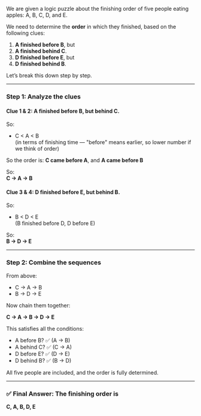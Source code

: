 We are given a logic puzzle about the finishing order of five people eating apples: A, B, C, D, and E.

We need to determine the **order** in which they finished, based on the following clues:

1. **A finished before B**, but  
2. **A finished behind C**.  
3. **D finished before E**, but  
4. **D finished behind B**.

Let’s break this down step by step.

---

### Step 1: Analyze the clues

#### Clue 1 & 2: A finished before B, but behind C.

So:
- C < A < B  
  (in terms of finishing time — "before" means earlier, so lower number if we think of order)

So the order is: **C came before A**, and **A came before B**

So:  
**C → A → B**

#### Clue 3 & 4: D finished before E, but behind B.

So:
- B < D < E  
  (B finished before D, D before E)

So:  
**B → D → E**

---

### Step 2: Combine the sequences

From above:
- C → A → B
- B → D → E

Now chain them together:

**C → A → B → D → E**

This satisfies all the conditions:

- A before B? ✅ (A → B)
- A behind C? ✅ (C → A)
- D before E? ✅ (D → E)
- D behind B? ✅ (B → D)

All five people are included, and the order is fully determined.

---

### ✅ Final Answer: The finishing order is  
**C, A, B, D, E**
